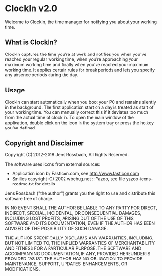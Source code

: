 # ClockIn v2.0
Welcome to ClockIn, the time manager for notifying you about your working time.

## What is ClockIn?
ClockIn captures the time you're at work and notifies you when you've reached
your regular working time, when you're approaching your maximum working time and
finally when you've reached your maximum working time. It applies certain rules
for break periods and lets you specify any absence periods during the day.

## Usage
ClockIn can start automatically when you boot your PC and remains silently in
the background. The first application start on a day is treated as start of your
working time. You can manually correct this if it deviates too much from the
actual time of clock in. To open the main window of the application, double
click on the icon in the system tray or press the hotkey you've defined.

## Copyright and Disclaimer
Copyright (C) 2012-2018 Jens Rossbach, All Rights Reserved.

The software uses icons from external sources:
- Application icon by FastIcon.com, see http://www.fasticon.com
- Smilies copyright (C) 2002 wbchug.net :: Yazoo, see file
  yazoo-icons-readme.txt for details

Jens Rossbach ("the author") grants you the right to use and distribute this
software free of charge.

IN NO EVENT SHALL THE AUTHOR BE LIABLE TO ANY PARTY FOR DIRECT, INDIRECT,
SPECIAL, INCIDENTAL, OR CONSEQUENTIAL DAMAGES, INCLUDING LOST PROFITS, ARISING
OUT OF THE USE OF THIS SOFTWARE AND ITS DOCUMENTATION, EVEN IF THE AUTHOR HAS
BEEN ADVISED OF THE POSSIBILITY OF SUCH DAMAGE.

THE AUTHOR SPECIFICALLY DISCLAIMS ANY WARRANTIES, INCLUDING, BUT NOT LIMITED TO,
THE IMPLIED WARRANTIES OF MERCHANTABILITY AND FITNESS FOR A PARTICULAR PURPOSE.
THE SOFTWARE AND ACCOMPANYING DOCUMENTATION, IF ANY, PROVIDED HEREUNDER IS
PROVIDED "AS IS". THE AUTHOR HAS NO OBLIGATION TO PROVIDE MAINTENANCE, SUPPORT,
UPDATES, ENHANCEMENTS, OR MODIFICATIONS.